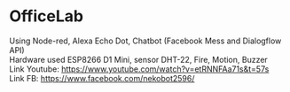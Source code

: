 # OfficeLab
Using Node-red, Alexa Echo Dot, Chatbot (Facebook Mess and Dialogflow API)  
Hardware used ESP8266 D1 Mini, sensor DHT-22, Fire, Motion, Buzzer    
Link Youtube: https://www.youtube.com/watch?v=etRNNFAa71s&t=57s   
Link FB: https://www.facebook.com/nekobot2596/
